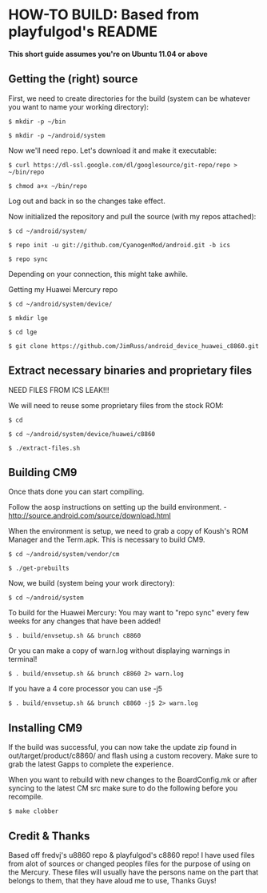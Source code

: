 HOW-TO BUILD: Based from playfulgod's README
=============

**This short guide assumes you're on Ubuntu 11.04 or above**

Getting the (right) source
--------------------------

First, we need to create directories for the build (system can be whatever you want to name your working directory):

    $ mkdir -p ~/bin

    $ mkdir -p ~/android/system

Now we'll need repo. Let's download it and make it executable:

    $ curl https://dl-ssl.google.com/dl/googlesource/git-repo/repo > ~/bin/repo

    $ chmod a+x ~/bin/repo

Log out and back in so the changes take effect.

Now initialized the repository and pull the source (with my repos attached):

    $ cd ~/android/system/
    
    $ repo init -u git://github.com/CyanogenMod/android.git -b ics
    
    $ repo sync

Depending on your connection, this might take awhile.

Getting my Huawei Mercury repo
	
	$ cd ~/android/system/device/

	$ mkdir lge

	$ cd lge

	$ git clone https://github.com/JimRuss/android_device_huawei_c8860.git

Extract necessary binaries and proprietary files 
------------------------------------------------

NEED FILES FROM ICS LEAK!!!

We will need to reuse some proprietary files from the stock ROM:

    $ cd
    
    $ cd ~/android/system/device/huawei/c8860
    
    $ ./extract-files.sh

Building CM9
-------------
Once thats done you can start compiling.

Follow the aosp instructions on setting up the build environment. - http://source.android.com/source/download.html

When the environment is setup, we need to grab a copy of Koush's ROM Manager and the Term.apk. This is necessary to build CM9.

    $ cd ~/android/system/vendor/cm

    $ ./get-prebuilts

Now, we build (system being your work directory):

    $ cd ~/android/system

To build for the Huawei Mercury: You may want to "repo sync" every few weeks for any changes that have been added!
    
    $ . build/envsetup.sh && brunch c8860

Or you can make a copy of warn.log without displaying warnings in terminal!

    $ . build/envsetup.sh && brunch c8860 2> warn.log

If you have a 4 core processor you can use -j5

    $ . build/envsetup.sh && brunch c8860 -j5 2> warn.log    

Installing CM9
---------------
If the build was successful, you can now take the update zip found in out/target/product/c8860/ and flash using a custom recovery. Make sure to grab the latest Gapps to complete the experience.

When you want to rebuild with new changes to the BoardConfig.mk or after syncing to the latest CM src make sure to do the following before you recompile.

    $ make clobber


Credit & Thanks
----------------
Based off fredvj's u8860 repo & playfulgod's c8860 repo! I have used files from alot of sources or changed peoples files for the purpose of using on the Mercury. These files will usually have the persons name on the part that belongs to them, that they have aloud me to use, Thanks Guys!
